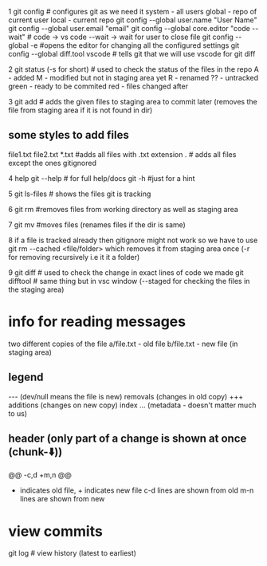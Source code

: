1 git config # configures git as we need it
system - all users
global - repo of current user
local - current repo
git config --global user.name "User Name"
git config --global user.email "email"
git config --global core.editor "code --wait" # code -> vs code --wait -> wait for user to close file
git config --global -e #opens the editor for changing all the configured settings
git config --global diff.tool vscode # tells git that we will use vscode for git diff


2 git status (-s for short) # used to check the status of the files in the repo
A - added
M - modified but not in staging area yet
R - renamed
?? - untracked
green - ready to be commited
red - files changed after 


3 git add # adds the given files to staging area to commit later (removes the file from staging area if it is not found in dir)
## some styles to add files 
file1.txt file2.txt
\*.txt #adds all files with .txt extension
. # adds all files except the ones gitignored


4 help
git <command> --help # for full help/docs
git <command> -h #just for a hint


5 git ls-files # shows the files git is tracking


6 git rm #removes files from working directory as well as staging area


7 git mv #moves files (renames files if the dir is same)


8 if a file is tracked already then gitignore might not work so we have to use 
git rm --cached <file/folder> which removes it from staging area once 
(-r for removing recursively i.e it it a folder)


9 git diff # used to check the change in exact lines of code we made
git difftool # same thing but in vsc window
(--staged for checking the files in the staging area)
# info for reading <git diff> messages
two different copies of the file
a/file.txt - old file
b/file.txt - new file (in staging area)
## legend
--- (dev/null means the file is new) removals (changes in old copy)
+++ additions (changes on new copy)
index ... (metadata - doesn't matter much to us)

## header (only part of a change is shown at once (chunk-⬇️))
@@ -c,d +m,n @@  
- indicates old file, + indicates new file
c-d lines are shown from old
m-n lines are shown from new


# view commits
git log # view history (latest to earliest)
